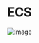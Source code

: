 # ECS
![image]("https://github.com/maoxiezhao/Cjing-ECS/blob/b4680d81d4465efa833517a5481be0cd7201d729/ECS_architecture.jpg")
